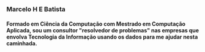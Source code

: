 ### Marcelo H E Batista

#### Formado em Ciência da Computação com Mestrado em Computação Aplicada, sou um consultor "resolvedor de problemas" nas empresas que envolva Tecnologia da Informação usando os dados para me ajudar nesta caminhada.



<!--
**marcelohebatista/marcelohebatista** is a ✨ _special_ ✨ repository because its `README.md` (this file) appears on your GitHub profile.

Here are some ideas to get you started:

- 🔭 I’m currently working on ...
- 🌱 I’m currently learning ...
- 👯 I’m looking to collaborate on ...
- 🤔 I’m looking for help with ...
- 💬 Ask me about ...
- 📫 How to reach me: ...
- 😄 Pronouns: ...
- ⚡ Fun fact: ...
-->

